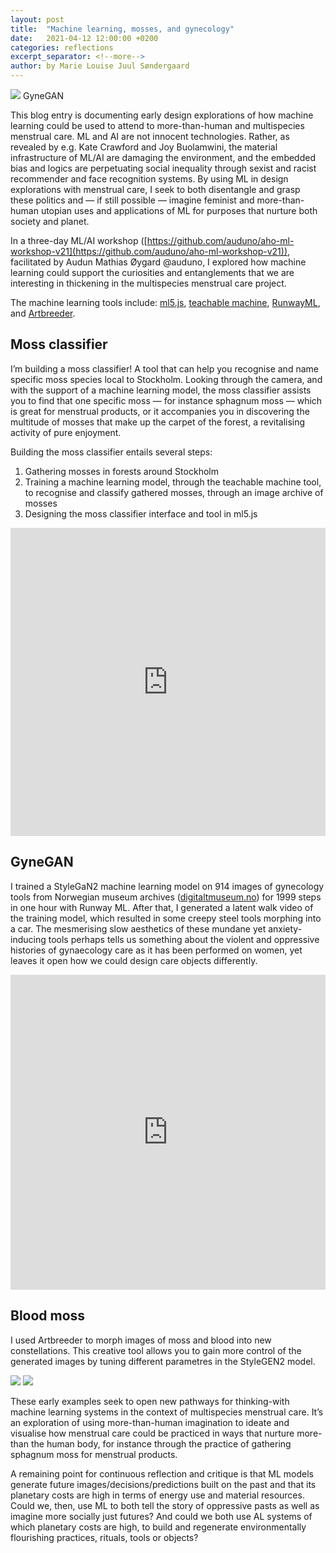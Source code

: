 ```yaml
---
layout: post
title:  "Machine learning, mosses, and gynecology"
date:   2021-04-12 12:00:00 +0200
categories: reflections
excerpt_separator: <!--more-->
author: by Marie Louise Juul Søndergaard
---
```


![](/menstrual-care-blog/assets/images/GyneGEN_gallery.jpeg)
<span class="caption">GyneGAN</span>

This blog entry is documenting early design explorations of how machine learning could be used to attend to more-than-human and multispecies menstrual care. ML and AI are not innocent technologies. Rather, as revealed by e.g. Kate Crawford and Joy Buolamwini, the material infrastructure of ML/AI are damaging the environment, and the embedded bias and logics are perpetuating social inequality through sexist and racist recommender and face recognition systems. By using ML in design explorations with menstrual care, I seek to both disentangle and grasp these politics and — if still possible — imagine feminist and more-than-human utopian uses and applications of ML for purposes that nurture both society and planet.

<!--more-->

In a three-day ML/AI workshop ([https://github.com/auduno/aho-ml-workshop-v21](https://github.com/auduno/aho-ml-workshop-v21)), facilitated by Audun Mathias Øygard @auduno, I explored how machine learning could support the curiosities and entanglements that we are interesting in thickening in the multispecies menstrual care project.

The machine learning tools include: [ml5.js](https://ml5js.org/), [teachable machine](https://teachablemachine.withgoogle.com/), [RunwayML](https://runwayml.com/), and [Artbreeder](https://www.artbreeder.com/browse). 

## Moss classifier

I’m building a moss classifier! A tool that can help you recognise and name specific moss species local to Stockholm. Looking through the camera, and with the support of a machine learning model, the moss classifier assists you to find that one specific moss — for instance sphagnum moss — which is great for menstrual products, or it accompanies you in discovering the multitude of mosses that make up the carpet of the forest, a revitalising activity of pure enjoyment.

Building the moss classifier entails several steps:
1. Gathering mosses in forests around Stockholm
2. Training a machine learning model, through the teachable machine tool, to recognise and classify gathered mosses, through an image archive of mosses
3. Designing the moss classifier interface and tool in ml5.js

<div style="padding:97.83% 0 0 0;position:relative;"><iframe src="https://player.vimeo.com/video/535826376" style="position:absolute;top:0;left:0;width:100%;height:100%;" frameborder="0" allow="autoplay; fullscreen; picture-in-picture" allowfullscreen></iframe></div><script src="https://player.vimeo.com/api/player.js"></script>


## GyneGAN
I trained a StyleGaN2 machine learning model on 914 images of gynecology tools from Norwegian museum archives ([digitaltmuseum.no](http://digitaltmuseum.no)) for 1999 steps in one hour with Runway ML. After that, I generated a latent walk video of the training model, which resulted in some creepy steel tools morphing into a car. The mesmerising slow aesthetics of these mundane yet anxiety-inducing tools perhaps tells us something about the violent and oppressive histories of gynaecology care as it has been performed on women, yet leaves it open how we could design care objects differently.

<div style="padding:100% 0 0 0;position:relative;"><iframe src="https://player.vimeo.com/video/534910928" style="position:absolute;top:0;left:0;width:100%;height:100%;" frameborder="0" allow="autoplay; fullscreen; picture-in-picture" allowfullscreen></iframe></div><script src="https://player.vimeo.com/api/player.js"></script>

## Blood moss
I used Artbreeder to morph images of moss and blood into new constellations. This creative tool allows you to gain more control of the generated images by tuning different parametres in the StyleGEN2 model.

![](/menstrual-care-blog/assets/images/bloodmoss_1.png)
![](/menstrual-care-blog/assets/images/bloodmoss_2.png)


These early examples seek to open new pathways for thinking-with machine learning systems in the context of multispecies menstrual care. It’s an exploration of using more-than-human imagination to ideate and visualise how menstrual care could be practiced in ways that nurture more-than the human body, for instance through the practice of gathering sphagnum moss for menstrual products.


A remaining point for continuous reflection and critique is that ML models generate future images/decisions/predictions built on the past and that its planetary costs are high in terms of energy use and material resources. Could we, then, use ML to both tell the story of oppressive pasts as well as imagine more socially just futures? And could we both use AL systems of which planetary costs are high, to build and regenerate environmentally flourishing practices, rituals, tools or objects?
